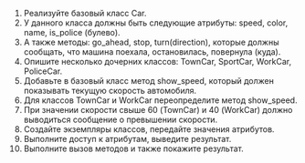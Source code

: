1. Реализуйте базовый класс Car.
2. У данного класса должны быть следующие атрибуты: speed, color, name, is_police (булево).
3. А также методы: go_ahead, stop, turn(direction), которые должны сообщать, что машина поехала,
остановилась, повернула (куда).
4. Опишите несколько дочерних классов: TownCar, SportCar, WorkCar, PoliceCar.
5. Добавьте в базовый класс метод show_speed, который должен показывать текущую скорость автомобиля.
6. Для классов TownCar и WorkCar переопределите метод show_speed.
7. При значении скорости свыше 60 (TownCar) и 40 (WorkCar)
должно выводиться сообщение о превышении скорости.
8. Создайте экземпляры классов, передайте значения атрибутов.
9. Выполните доступ к атрибутам, выведите результат.
10. Выполните вызов методов и также покажите результат.